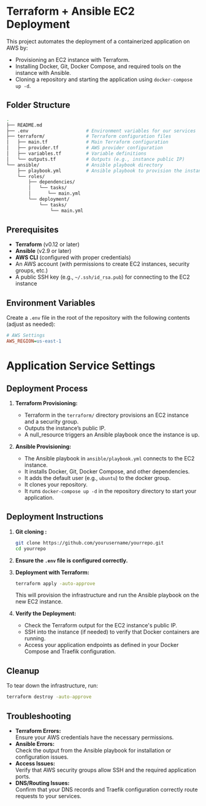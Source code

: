 # Terraform + Ansible EC2 Deployment

This project automates the deployment of a containerized application on AWS by:
- Provisioning an EC2 instance with Terraform.
- Installing Docker, Git, Docker Compose, and required tools on the instance with Ansible.
- Cloning a repository and starting the application using `docker-compose up -d`.

## Folder Structure

```bash
.
├── README.md
├── .env                     # Environment variables for our services
├── terraform/               # Terraform configuration files
│   ├── main.tf              # Main Terraform configuration
│   ├── provider.tf          # AWS provider configuration
│   ├── variables.tf         # Variable definitions
│   └── outputs.tf           # Outputs (e.g., instance public IP)
└── ansible/                 # Ansible playbook directory
    ├── playbook.yml         # Ansible playbook to provision the instance
    └── roles/
        ├── dependencies/
        │   └── tasks/ 
        │      └── main.yml
        └── deployment/
            └── tasks/
                └── main.yml 

```

## Prerequisites

- **Terraform** (v0.12 or later)
- **Ansible** (v2.9 or later)
- **AWS CLI** (configured with proper credentials)
- An AWS account (with permissions to create EC2 instances, security groups, etc.)
- A public SSH key (e.g., `~/.ssh/id_rsa.pub`) for connecting to the EC2 instance

## Environment Variables

Create a `.env` file in the root of the repository with the following contents (adjust as needed):

```ini
# AWS Settings
AWS_REGION=us-east-1
```

# Application Service Settings

## Deployment Process

1. **Terraform Provisioning:**
   - Terraform in the `terraform/` directory provisions an EC2 instance and a security group.
   - Outputs the instance’s public IP.
   - A null_resource triggers an Ansible playbook once the instance is up.

2. **Ansible Provisioning:**
   - The Ansible playbook in `ansible/playbook.yml` connects to the EC2 instance.
   - It installs Docker, Git, Docker Compose, and other dependencies.
   - It adds the default user (e.g., `ubuntu`) to the docker group.
   - It clones your repository.
   - It runs `docker-compose up -d` in the repository directory to start your application.

## Deployment Instructions

1. **Git cloning :**

   ```bash
   git clone https://github.com/yourusername/yourrepo.git
   cd yourrepo
   ```

2. **Ensure the `.env` file is configured correctly.**

3. **Deployment with Terraform:**

   ```bash
   terraform apply -auto-approve
   ```

   This will provision the infrastructure and run the Ansible playbook on the new EC2 instance.

4. **Verify the Deployment:**
   - Check the Terraform output for the EC2 instance's public IP.
   - SSH into the instance (if needed) to verify that Docker containers are running.
   - Access your application endpoints as defined in your Docker Compose and Traefik configuration.

## Cleanup

To tear down the infrastructure, run:

```bash
terraform destroy -auto-approve
```

## Troubleshooting

- **Terraform Errors:**  
  Ensure your AWS credentials have the necessary permissions.
- **Ansible Errors:**  
  Check the output from the Ansible playbook for installation or configuration issues.
- **Access Issues:**  
  Verify that AWS security groups allow SSH and the required application ports.
- **DNS/Routing Issues:**  
  Confirm that your DNS records and Traefik configuration correctly route requests to your services.


